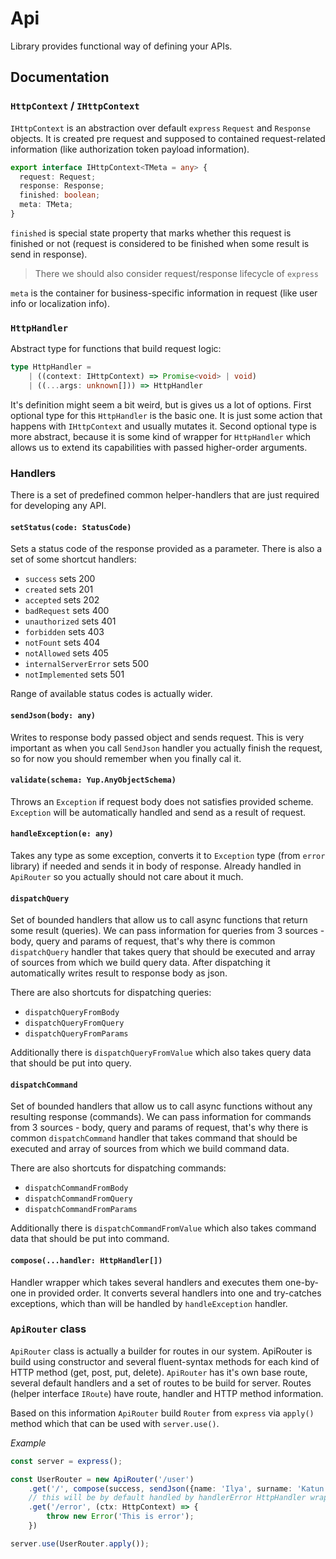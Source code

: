 # Api

Library provides functional way of defining your APIs.

## Documentation

### `HttpContext` / `IHttpContext`

`IHttpContext` is an abstraction over default `express` `Request` and `Response` objects. It is created pre request and supposed to contained request-related information (like authorization token payload information).

```ts
export interface IHttpContext<TMeta = any> {
  request: Request;
  response: Response;
  finished: boolean;
  meta: TMeta;
}
```

`finished` is special state property that marks whether this request is finished or not (request is considered to be finished when some result is send in response).

> There we should also consider request/response lifecycle of `express`

`meta` is the container for business-specific information in request (like user info or localization info).

### `HttpHandler`

Abstract type for functions that build request logic:

```ts
type HttpHandler = 
    | ((context: IHttpContext) => Promise<void> | void)
    | ((...args: unknown[])) => HttpHandler
```

It's definition might seem a bit weird, but is gives us a lot of options. First optional type for this `HttpHandler` is the basic one. It is just some action that happens with `IHttpContext` and usually mutates it. Second optional type is more abstract, because it is some kind of wrapper for `HttpHandler` which allows us to extend its capabilities with passed higher-order arguments.

### Handlers

There is a set of predefined common helper-handlers that are just required for developing any API.

#### `setStatus(code: StatusCode)`

Sets a status code of the response provided as a parameter. There is also a set of some shortcut handlers:

* `success` sets 200
* `created` sets 201
* `accepted` sets 202
* `badRequest` sets 400
* `unauthorized` sets 401
* `forbidden` sets 403
* `notFount` sets 404
* `notAllowed` sets 405
* `internalServerError` sets 500
* `notImplemented` sets 501

Range of available status codes is actually wider.

#### `sendJson(body: any)`

Writes to response body passed object and sends request. This is very important as when you call `SendJson` handler you actually finish the request, so for now you should remember when you finally cal it.  

#### `validate(schema: Yup.AnyObjectSchema)`

Throws an `Exception` if request body does not satisfies provided scheme. `Exception` will be automatically handled and send as a result of request.

#### `handleException(e: any)`

Takes any type as some exception, converts it to `Exception` type (from `error` library) if needed and sends it in body of response. Already handled in `ApiRouter` so you actually should not care about it much.

#### `dispatchQuery`

Set of bounded handlers that allow us to call async functions that return some result (queries). We can pass information for queries from 3 sources - body, query and params of request, that's why there is common `dispatchQuery` handler that takes query that should be executed and array of sources from which we build query data. After dispatching it automatically writes result to response body as json.

There are also shortcuts for dispatching queries:

* `dispatchQueryFromBody`
* `dispatchQueryFromQuery`
* `dispatchQueryFromParams`

Additionally there is `dispatchQueryFromValue` which also takes query data that should be put into query.

#### `dispatchCommand`

Set of bounded handlers that allow us to call async functions without any resulting response (commands). We can pass information for commands from 3 sources - body, query and params of request, that's why there is common `dispatchCommand` handler that takes command that should be executed and array of sources from which we build command data.

There are also shortcuts for dispatching commands:

* `dispatchCommandFromBody`
* `dispatchCommandFromQuery`
* `dispatchCommandFromParams`

Additionally there is `dispatchCommandFromValue` which also takes command data that should be put into command.

#### `compose(...handler: HttpHandler[])`

Handler wrapper which takes several handlers and executes them one-by-one in provided order. It converts several handlers into one and try-catches exceptions, which than will be handled by `handleException` handler.

### `ApiRouter` class

`ApiRouter` class is actually a builder for routes in our system. ApiRouter is build using constructor and several fluent-syntax methods for each kind of HTTP method (get, post, put, delete). `ApiRouter` has it's own base route, several default handlers and a set of routes to be build for server. Routes (helper interface `IRoute`) have route, handler and HTTP method information.

Based on this information `ApiRouter` build `Router` from `express` via `apply()` method which that can be used with `server.use()`.

*Example*

```ts
const server = express();

const UserRouter = new ApiRouter('/user')
    .get('/', compose(success, sendJson({name: 'Ilya', surname: 'Katun', email: 'katun.ilya@gmail.com', age: 20})))
    // this will be by default handled by handlerError HttpHandler wrapper
    .get('/error', (ctx: HttpContext) => {
        throw new Error('This is error');
    })

server.use(UserRouter.apply());
```
